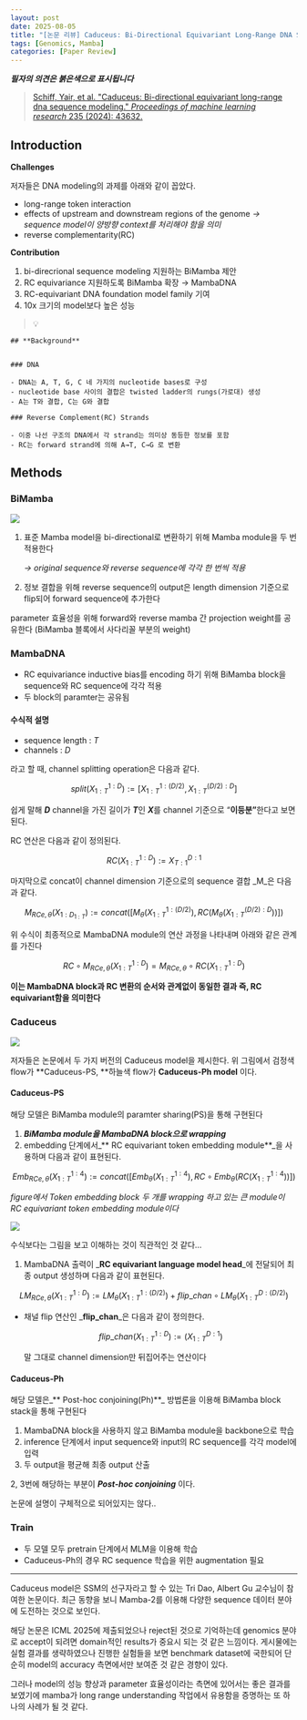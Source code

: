 ```yaml
---
layout: post
date: 2025-08-05
title: "[논문 리뷰] Caduceus: Bi-Directional Equivariant Long-Range DNA Sequence Modeling"
tags: [Genomics, Mamba]
categories: [Paper Review]
---
```


<span class="notion-red">_**필자의 의견은 붉은색으로 표시됩니다**_</span>


> [Schiff, Yair, et al. "Caduceus: Bi-directional equivariant long-range dna sequence modeling." ](https://pmc.ncbi.nlm.nih.gov/articles/PMC12189541/)[_Proceedings of machine learning research_](https://pmc.ncbi.nlm.nih.gov/articles/PMC12189541/)[ 235 (2024): 43632.](https://pmc.ncbi.nlm.nih.gov/articles/PMC12189541/)



## Introduction


**Challenges**


저자들은 DNA modeling의 과제를 아래와 같이 꼽았다.

- long-range token interaction
- effects of upstream and downstream regions of the genome 
_→ sequence model이 양방향 context를 처리해야 함을 의미_
- reverse complementarity(RC)

**Contribution**

1. bi-direcrional sequence modeling 지원하는 BiMamba 제안
1. RC equivariance 지원하도록 BiMamba 확장 → MambaDNA
1. RC-equivariant DNA foundation model family 기여
1. 10x 크기의 model보다 높은 성능

> 💡 


	## **Background**


	### DNA

	- DNA는 A, T, G, C 네 가지의 nucleotide bases로 구성
	- nucleotide base 사이의 결합은 twisted ladder의 rungs(가로대) 생성
	- A는 T와 결합, C는 G와 결합

	### Reverse Complement(RC) Strands

	- 이중 나선 구조의 DNA에서 각 strand는 의미상 동등한 정보를 포함
	- RC는 forward strand에 의해 A→T, C→G 로 변환


## Methods



### BiMamba


![](https://prod-files-secure.s3.us-west-2.amazonaws.com/542b861c-36a8-4051-84e5-8804b6728dba/2c247d59-7815-4980-99f0-8f0d21f445a7/image.png?X-Amz-Algorithm=AWS4-HMAC-SHA256&X-Amz-Content-Sha256=UNSIGNED-PAYLOAD&X-Amz-Credential=ASIAZI2LB466YIUEUICN%2F20250823%2Fus-west-2%2Fs3%2Faws4_request&X-Amz-Date=20250823T150046Z&X-Amz-Expires=3600&X-Amz-Security-Token=IQoJb3JpZ2luX2VjENL%2F%2F%2F%2F%2F%2F%2F%2F%2F%2FwEaCXVzLXdlc3QtMiJHMEUCIQD56asrX91Cj5H7YktR2j5POLKurim1KB38FqXlyWQ2KgIgdlrMjNEZ9f5DdERGBh%2FUUYS%2FHR0945irmkPHcGsQxXgq%2FwMIKxAAGgw2Mzc0MjMxODM4MDUiDJub4TmJjFflt230SCrcA6dLQHK9LsrqKCBPUeEJbPby2SJufxc6TvQKZeDSMGaHWuHWokvd3Z0XxFDmbgOLsBsdo73M39zKLNrgMlFg9Ej9H97Ou9prcO%2Fyu3gO9%2Ba%2FBp2eGeuyKjvaDtPA43M18nOlemqB504yBRdESq8tUGAth294XA3fRPDU7FNeg4zp2UyV0VAgvdBcCxE3BrV%2FWrj023HStdt%2BFy3zUAmfzo5Fl55xyMQWBmikutCi7OjoCqu%2BJ0I95QrbCzosmlXr49QUr8AZ6R8bm9BNwSotizGPN4JlU%2BW1A7aQ5uuNdvO3GlEDDNX%2FjfRm4GDAQLyvsfSXO9fZ%2Bl7b0pVM%2Ff81gtl2XFOi3PA3Af3zO7qItenQpPUQsRHMYsRW04%2BkL2oeXiF01JsGm1e5OzovcwFfayZb9ABjXynlxSeumdnjeapxxMS%2FyKwOoVTRzKGBwPXMG8EOWNWM57Aj%2BeCe9nMIXNVkv94E2Kz8II54%2F71p1O3ccKDD4RXIdWPyWngwim3lgrW8GYMkBKj17TWBNBUnQZSN%2BrN1u5E8yqTmcAVRTxGaZbKo9f2dzUhA0m2P9BMx6109775nFRueypr4qelbqceSROnq8Sfwj%2BQwo0wlyYgXPxZq%2Fvss51PJr62AMJegpsUGOqUBDX4yS5h3DqbuopLvmMZH%2BsWi90fi6pz%2BUBBhcbrm8XgD4jo%2F%2FRShChZI7fpdkyx7JUAcgFgFSu6yCkAufgYNSAKNJ45%2Fnmi7agXDrEUKhd6Rc6qMosDIVzd3whjME%2FHeZSJdjHk4XzXJzn%2FGuNdB%2BDDDXYgvUWYhv5krJOQ9kFKylkGFtuROPKriDmX7RHk1lqFKYNW%2Ff8hhsttv%2BCHxJXTOpdno&X-Amz-Signature=0e48eca72d00470fa4ff2d3ecee163312f9b24b5a0e8096f92f8cb67bdabec83&X-Amz-SignedHeaders=host&x-amz-checksum-mode=ENABLED&x-id=GetObject)

1. 표준 Mamba model을 bi-directional로 변환하기 위해 Mamba module을 두 번 적용한다

	_→ original sequence와 reverse sequence에 각각 한 번씩 적용_

1. 정보 결합을 위해 reverse sequence의 output은 length dimension 기준으로 flip되어 forward sequence에 추가한다

parameter 효율성을 위해 forward와 reverse mamba 간 projection weight를 공유한다 (BiMamba 블록에서 사다리꼴 부분의 weight)



### MambaDNA

- RC equivariance inductive bias를 encoding 하기 위해 BiMamba block을 sequence와 RC sequence에 각각 적용
- 두 block의 paramter는 공유됨


#### 수식적 설명

- sequence length : _T_
- channels : _D_

라고 할 때,  channel splitting operation은 다음과 같다.


$$
split(X^{1:D}_{1:T}):=[X^{1:(D/2)}_{1:T},X^{(D/2):D}_{1:T}]
$$


<span class="notion-red">쉽게 말해 </span><span class="notion-red">_**D**_</span><span class="notion-red"> channel을 가진 길이가 </span><span class="notion-red">_**T**_</span><span class="notion-red">인 </span><span class="notion-red">_**X**_</span><span class="notion-red">를 channel 기준으로 “</span><span class="notion-red">**이등분”**</span><span class="notion-red">한다고 보면 된다.</span>


RC 연산은 다음과 같이 정의된다.


$$
RC(X^{1:D}_{1:T}):=X^{D:1}_{T:1}
$$


마지막으로 concat이 channel dimension 기준으로의 sequence 결합 _M_은 다음과 같다.


$$
M_{RCe,\theta}(X_{1:D_{1:T}}):=concat([M_{\theta}(X^{1:(D/2)}_{1:T}),RC(M_{\theta}(X^{(D/2):D}_{1:T}))])
$$


위 수식이 최종적으로 MambaDNA module의 연산 과정을 나타내며 아래와 같은 관계를 가진다


$$
RC\circ M_{RCe,\theta}(X^{1:D}_{1:T}) = M_{RCe,\theta} \circ RC(X^{1:D}_{1:T})
$$


**이는 MambaDNA block과 RC 변환의 순서와 관계없이 동일한 결과 즉, RC equivariant함을 의미한다**



### Caduceus


![](https://prod-files-secure.s3.us-west-2.amazonaws.com/542b861c-36a8-4051-84e5-8804b6728dba/f94a60d7-8145-473b-aef9-7c68d3ec604a/image.png?X-Amz-Algorithm=AWS4-HMAC-SHA256&X-Amz-Content-Sha256=UNSIGNED-PAYLOAD&X-Amz-Credential=ASIAZI2LB466YIUEUICN%2F20250823%2Fus-west-2%2Fs3%2Faws4_request&X-Amz-Date=20250823T150047Z&X-Amz-Expires=3600&X-Amz-Security-Token=IQoJb3JpZ2luX2VjENL%2F%2F%2F%2F%2F%2F%2F%2F%2F%2FwEaCXVzLXdlc3QtMiJHMEUCIQD56asrX91Cj5H7YktR2j5POLKurim1KB38FqXlyWQ2KgIgdlrMjNEZ9f5DdERGBh%2FUUYS%2FHR0945irmkPHcGsQxXgq%2FwMIKxAAGgw2Mzc0MjMxODM4MDUiDJub4TmJjFflt230SCrcA6dLQHK9LsrqKCBPUeEJbPby2SJufxc6TvQKZeDSMGaHWuHWokvd3Z0XxFDmbgOLsBsdo73M39zKLNrgMlFg9Ej9H97Ou9prcO%2Fyu3gO9%2Ba%2FBp2eGeuyKjvaDtPA43M18nOlemqB504yBRdESq8tUGAth294XA3fRPDU7FNeg4zp2UyV0VAgvdBcCxE3BrV%2FWrj023HStdt%2BFy3zUAmfzo5Fl55xyMQWBmikutCi7OjoCqu%2BJ0I95QrbCzosmlXr49QUr8AZ6R8bm9BNwSotizGPN4JlU%2BW1A7aQ5uuNdvO3GlEDDNX%2FjfRm4GDAQLyvsfSXO9fZ%2Bl7b0pVM%2Ff81gtl2XFOi3PA3Af3zO7qItenQpPUQsRHMYsRW04%2BkL2oeXiF01JsGm1e5OzovcwFfayZb9ABjXynlxSeumdnjeapxxMS%2FyKwOoVTRzKGBwPXMG8EOWNWM57Aj%2BeCe9nMIXNVkv94E2Kz8II54%2F71p1O3ccKDD4RXIdWPyWngwim3lgrW8GYMkBKj17TWBNBUnQZSN%2BrN1u5E8yqTmcAVRTxGaZbKo9f2dzUhA0m2P9BMx6109775nFRueypr4qelbqceSROnq8Sfwj%2BQwo0wlyYgXPxZq%2Fvss51PJr62AMJegpsUGOqUBDX4yS5h3DqbuopLvmMZH%2BsWi90fi6pz%2BUBBhcbrm8XgD4jo%2F%2FRShChZI7fpdkyx7JUAcgFgFSu6yCkAufgYNSAKNJ45%2Fnmi7agXDrEUKhd6Rc6qMosDIVzd3whjME%2FHeZSJdjHk4XzXJzn%2FGuNdB%2BDDDXYgvUWYhv5krJOQ9kFKylkGFtuROPKriDmX7RHk1lqFKYNW%2Ff8hhsttv%2BCHxJXTOpdno&X-Amz-Signature=db9df079d84d0a1ede7fae49b214b144c2ea58a474ccb4fd135b41c548f5d0b9&X-Amz-SignedHeaders=host&x-amz-checksum-mode=ENABLED&x-id=GetObject)


저자들은 논문에서 두 가지 버전의 Caduceus model을 제시한다. 위 그림에서 검정색 flow가 **Caduceus-PS, **하늘색 flow가 **Caduceus-Ph model** 이다.



#### Caduceus-PS


해당 모델은 BiMamba module의 paramter sharing(PS)을 통해 구현된다

1. _**BiMamba module을 MambaDNA block으로 wrapping**_
1. embedding 단계에서_** RC equivariant token embedding module**_을 사용하며 다음과 같이 표현된다.

$$
Emb_{RCe,\theta}(X^{1:4}_{1:T}):=concat([Emb_{\theta}(X^{1:4}_{1:T}),RC \circ Emb_{\theta}(RC(X^{1:4}_{1:T}))])
$$


_figure에서 Token embedding block 두 개를 wrapping 하고 있는 큰 module이 RC equivariant token embedding module이다_


![](https://prod-files-secure.s3.us-west-2.amazonaws.com/542b861c-36a8-4051-84e5-8804b6728dba/b175e4da-71eb-4e91-8c23-a06dabe673c9/image.png?X-Amz-Algorithm=AWS4-HMAC-SHA256&X-Amz-Content-Sha256=UNSIGNED-PAYLOAD&X-Amz-Credential=ASIAZI2LB466YIUEUICN%2F20250823%2Fus-west-2%2Fs3%2Faws4_request&X-Amz-Date=20250823T150047Z&X-Amz-Expires=3600&X-Amz-Security-Token=IQoJb3JpZ2luX2VjENL%2F%2F%2F%2F%2F%2F%2F%2F%2F%2FwEaCXVzLXdlc3QtMiJHMEUCIQD56asrX91Cj5H7YktR2j5POLKurim1KB38FqXlyWQ2KgIgdlrMjNEZ9f5DdERGBh%2FUUYS%2FHR0945irmkPHcGsQxXgq%2FwMIKxAAGgw2Mzc0MjMxODM4MDUiDJub4TmJjFflt230SCrcA6dLQHK9LsrqKCBPUeEJbPby2SJufxc6TvQKZeDSMGaHWuHWokvd3Z0XxFDmbgOLsBsdo73M39zKLNrgMlFg9Ej9H97Ou9prcO%2Fyu3gO9%2Ba%2FBp2eGeuyKjvaDtPA43M18nOlemqB504yBRdESq8tUGAth294XA3fRPDU7FNeg4zp2UyV0VAgvdBcCxE3BrV%2FWrj023HStdt%2BFy3zUAmfzo5Fl55xyMQWBmikutCi7OjoCqu%2BJ0I95QrbCzosmlXr49QUr8AZ6R8bm9BNwSotizGPN4JlU%2BW1A7aQ5uuNdvO3GlEDDNX%2FjfRm4GDAQLyvsfSXO9fZ%2Bl7b0pVM%2Ff81gtl2XFOi3PA3Af3zO7qItenQpPUQsRHMYsRW04%2BkL2oeXiF01JsGm1e5OzovcwFfayZb9ABjXynlxSeumdnjeapxxMS%2FyKwOoVTRzKGBwPXMG8EOWNWM57Aj%2BeCe9nMIXNVkv94E2Kz8II54%2F71p1O3ccKDD4RXIdWPyWngwim3lgrW8GYMkBKj17TWBNBUnQZSN%2BrN1u5E8yqTmcAVRTxGaZbKo9f2dzUhA0m2P9BMx6109775nFRueypr4qelbqceSROnq8Sfwj%2BQwo0wlyYgXPxZq%2Fvss51PJr62AMJegpsUGOqUBDX4yS5h3DqbuopLvmMZH%2BsWi90fi6pz%2BUBBhcbrm8XgD4jo%2F%2FRShChZI7fpdkyx7JUAcgFgFSu6yCkAufgYNSAKNJ45%2Fnmi7agXDrEUKhd6Rc6qMosDIVzd3whjME%2FHeZSJdjHk4XzXJzn%2FGuNdB%2BDDDXYgvUWYhv5krJOQ9kFKylkGFtuROPKriDmX7RHk1lqFKYNW%2Ff8hhsttv%2BCHxJXTOpdno&X-Amz-Signature=41f0c9181eba122a3f9115400a10a069d0dff17e373411e7145db1cbd8851a78&X-Amz-SignedHeaders=host&x-amz-checksum-mode=ENABLED&x-id=GetObject)


<span class="notion-red">수식보다는 그림을 보고 이해하는 것이 직관적인 것 같다…</span>

1. MambaDNA 출력이 _**RC equivariant language model head**_에 전달되어 최종 output 생성하며 다음과 같이 표현된다.

$$
LM_{RCe,\theta}(X^{1:D}_{1:T}):= LM_{\theta}(X^{1:(D/2)}_{1:T})+flip\_chan\circ LM_{\theta}(X^{D:(D/2)}_{1:T})
$$

- 채널 flip 연산인 _**flip\_chan**_은 다음과 같이 정의한다.

	$$
	flip\_chan(X^{1:D}_{1:T}):=(X^{D:1}_{1:T})
	$$


	말 그대로 channel dimension만 뒤집어주는 연산이다



#### Caduceus-Ph


해당 모델은_** Post-hoc conjoining(Ph)**_ 방법론을 이용해 BiMamba block stack을 통해 구현된다

1. MambaDNA block을 사용하지 않고 BiMamba module을 backbone으로 학습
1. inference 단계에서 input sequence와 input의 RC sequence를 각각 model에 입력
1. 두 output을 평균해 최종 output 산출

2, 3번에 해당하는 부분이 _**Post-hoc conjoining**_ 이다.


<span class="notion-red">논문에 설명이 구체적으로 되어있지는 않다..</span>



### Train

- 두 모델 모두 pretrain 단계에서 MLM을 이용해 학습
- Caduceus-Ph의 경우 RC sequence 학습을 위한 augmentation 필요

---


<span class="notion-red">Caduceus model은 SSM의 선구자라고 할 수 있는 Tri Dao, Albert Gu 교수님이 참여한 논문이다. 최근 동향을 보니 Mamba-2를 이용해 다양한 sequence 데이터 분야에 도전하는 것으로 보인다.</span>


<span class="notion-red">해당 논문은 ICML 2025에 제출되었으나 reject된 것으로 기억하는데 genomics 분야로 accept이 되려면 domain적인 results가 중요시 되는 것 같은 느낌이다. 게시물에는 실험 결과를 생략하였으나 진행한 실험들을 보면 benchmark dataset에 국한되어 단순히 model의 accuracy 측면에서만 보여준 것 같은 경향이 있다.</span>


<span class="notion-red">그러나 model의 성능 향상과 parameter 효율성이라는 측면에 있어서는 좋은 결과를 보였기에 mamba가 long range understanding 작업에서 유용함을 증명하는 또 하나의 사례가 될 것 같다.</span>

